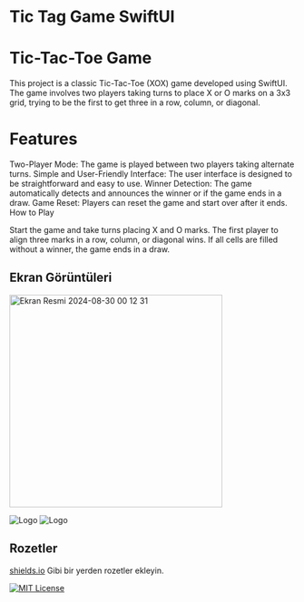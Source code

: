 
# Tic Tag Game SwiftUI

# Tic-Tac-Toe Game

This project is a classic Tic-Tac-Toe (XOX) game developed using SwiftUI. The game involves two players taking turns to place X or O marks on a 3x3 grid, trying to be the first to get three in a row, column, or diagonal.

# Features

Two-Player Mode: The game is played between two players taking alternate turns.
Simple and User-Friendly Interface: The user interface is designed to be straightforward and easy to use.
Winner Detection: The game automatically detects and announces the winner or if the game ends in a draw.
Game Reset: Players can reset the game and start over after it ends.
How to Play

Start the game and take turns placing X and O marks.
The first player to align three marks in a row, column, or diagonal wins.
If all cells are filled without a winner, the game ends in a draw.

## Ekran Görüntüleri
<img width="375" alt="Ekran Resmi 2024-08-30 00 12 31" src="https://github.com/user-attachments/assets/d1ca8255-3cdb-4b12-b35c-dfdb3dcd6fee">
  
![Logo](https://encrypted-tbn0.gstatic.com/images?q=tbn:ANd9GcSkaRASXEWH89dEcfcmDav4ZmePCibMh4psBw&s)
![Logo](https://encrypted-tbn0.gstatic.com/images?q=tbn:ANd9GcTE4gxmhFiIu0RSEU1Ns71SW9wq1S6fgGAnNQ&s)
## Rozetler

[shields.io](https://shields.io/) Gibi bir yerden rozetler ekleyin.

[![MIT License](https://img.shields.io/badge/License-MIT-green.svg)](https://choosealicense.com/licenses/mit/)

  
